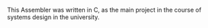 This Assembler was written in C, as the main project in the course of systems design in the university.
